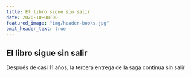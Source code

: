 ```yaml
---
title: El libro sigue sin salir
date: 2020-10-08T00
featured_image: "img/header-books.jpg"
omit_header_text: true
---
```


## El libro sigue sin salir

Después de casi 11 años, la tercera entrega de la saga continua sin salir